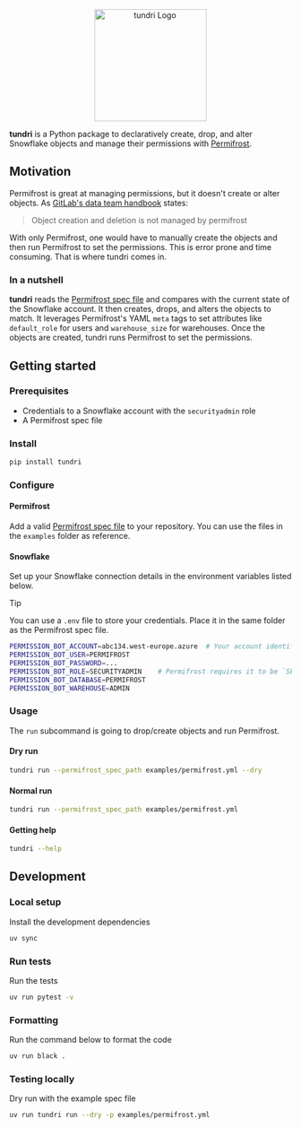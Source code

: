<div align="center">
  <img src="docs/images/logo.jpg" alt="tundri Logo" width="200">
</div>

**tundri** is a Python package to declaratively create, drop, and alter Snowflake objects and manage their permissions with [Permifrost](https://gitlab.com/gitlab-data/permifrost).

## Motivation

Permifrost is great at managing permissions, but it doesn't create or alter objects. As [GitLab's data team handbook](https://handbook.gitlab.com/handbook/enterprise-data/platform/permifrost/) states:
> Object creation and deletion is not managed by permifrost

With only Permifrost, one would have to manually create the objects and then run Permifrost to set the permissions. This is error prone and time consuming. That is where tundri comes in.

### In a nutshell
**tundri** reads the [Permifrost spec file](https://gitlab.com/gitlab-data/permifrost#spec_file) and compares with the current state of the Snowflake account. It then creates, drops, and alters the objects to match. It leverages Permifrost's YAML `meta` tags to set attributes like `default_role` for users and `warehouse_size` for warehouses. Once the objects are created, tundri runs Permifrost to set the permissions.

## Getting started

### Prerequisites

- Credentials to a Snowflake account with the `securityadmin` role
- A Permifrost spec file

### Install

```bash
pip install tundri
```

### Configure

#### Permifrost
Add a valid [Permifrost spec file](https://gitlab.com/gitlab-data/permifrost#spec_file) to your repository. You can use the files in the `examples` folder as reference.

#### Snowflake
Set up your Snowflake connection details in the environment variables listed below.

> [!TIP]
> You can use a `.env` file to store your credentials. Place it in the same folder as the Permifrost spec file.

```bash
PERMISSION_BOT_ACCOUNT=abc134.west-europe.azure  # Your account identifier
PERMISSION_BOT_USER=PERMIFROST
PERMISSION_BOT_PASSWORD=...
PERMISSION_BOT_ROLE=SECURITYADMIN    # Permifrost requires it to be `SECURITYADMIN`
PERMISSION_BOT_DATABASE=PERMIFROST
PERMISSION_BOT_WAREHOUSE=ADMIN
```

### Usage
The `run` subcommand is going to drop/create objects and run Permifrost.

#### Dry run
```bash
tundri run --permifrost_spec_path examples/permifrost.yml --dry
```

#### Normal run
```bash
tundri run --permifrost_spec_path examples/permifrost.yml
```

#### Getting help
```bash
tundri --help
```

## Development
### Local setup
Install the development dependencies

```bash
uv sync
```

### Run tests
Run the tests
```bash
uv run pytest -v
```

### Formatting
Run the command below to format the code
```bash
uv run black .
```

### Testing locally
Dry run with the example spec file
```bash
uv run tundri run --dry -p examples/permifrost.yml
```
